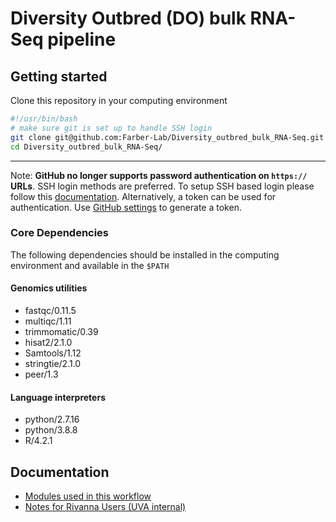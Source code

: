 # Diversity Outbred (DO) bulk RNA-Seq pipeline

## Getting started

Clone this repository in your computing environment

```bash
#!/usr/bin/bash
# make sure git is set up to handle SSH login
git clone git@github.com:Farber-Lab/Diversity_outbred_bulk_RNA-Seq.git
cd Diversity_outbred_bulk_RNA-Seq/
```
---
Note: **GitHub no longer supports password authentication on `https://` URLs**. SSH login methods are preferred. To setup SSH based login please follow this [documentation](https://docs.github.com/en/authentication/connecting-to-github-with-ssh/adding-a-new-ssh-key-to-your-github-account). Alternatively, a token can be used for authentication. Use [GitHub settings](https://github.com/settings/tokens) to generate a token.


### Core Dependencies

The following dependencies should be installed in the computing environment and available in the `$PATH`

#### Genomics utilities
* fastqc/0.11.5
* multiqc/1.11
* trimmomatic/0.39
* hisat2/2.1.0
* Samtools/1.12
* stringtie/2.1.0
* peer/1.3

#### Language interpreters
* python/2.7.16
* python/3.8.8
* R/4.2.1


## Documentation

* [Modules used in this workflow](Docs/modules.md)
* [Notes for Rivanna Users (UVA internal)](Docs/Rivanna_UVA_internal.md)
